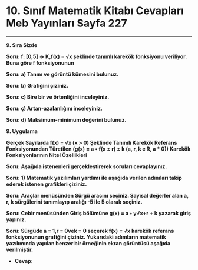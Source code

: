 # 10. Sınıf Matematik Kitabı Cevapları Meb Yayınları Sayfa 227

---

**9. Sıra Sizde**

**Soru: f: [0,5] -> K,f(x) = √x şeklinde tanımlı karekök fonksiyonu veriliyor. Buna göre f fonksiyonunun**

**Soru: a) Tanım ve görüntü kümesini bulunuz.**

**Soru: b) Grafiğini çiziniz.**

**Soru: c) Bire bir ve örtenliğini inceleyiniz.**

**Soru: ç) Artan-azalanlığını inceleyiniz.**

**Soru: d) Maksimum-minimum değerini bulunuz.**

**9. Uygulama**

**Gerçek Sayılarda f(x) = √x (x > 0) Şeklinde Tanımlı Karekök Referans Fonksiyonundan Türetilen (g(x) = a • f(x ± r) ± k (a, r, k e R, a * 0)) Karekök Fonksiyonlarının Nitel Özellikleri**

**Soru: Aşağıda istenenleri gerçekleştirerek soruları cevaplayınız.**

**Soru: 1) Matematik yazılımları yardımı ile aşağıda verilen adımları takip ederek istenen grafikleri çiziniz.**

**Soru: Araçlar menüsünden Sürgü aracını seçiniz. Sayısal değerler alan a, r, k sürgülerini tanımlayıp aralığı -5 ile 5 olarak seçiniz.**

**Soru: Cebir menüsünden Giriş bölümüne g(x) = a • y√x+r + k yazarak giriş yapınız.**

**Soru: Sürgüde a = 1,r = 0vek = 0 seçerek f(x) = √x karekök referans fonksiyonunun grafiğini çiziniz. Yukarıdaki adımların matematik yazılımında yapılan benzer bir örneğinin ekran görüntüsü aşağıda verilmiştir.**

-   **Cevap**: